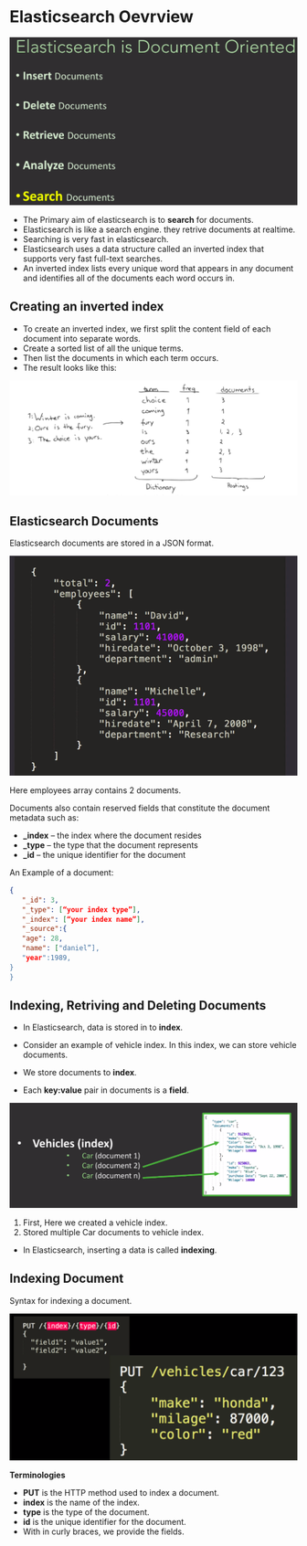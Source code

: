 # Elasticsearch Oevrview

![](./IMAGES/image1.png)


- The Primary aim of elasticsearch is to **search** for documents.
- Elasticsearch is like a search engine. they retrive documents at realtime.
- Searching is very fast in elasticsearch.
- Elasticsearch uses a data structure called an inverted index that supports very fast full-text searches. 
- An inverted index lists every unique word that appears in any document and identifies all of the documents each word occurs in.

## Creating an inverted index

- To create an inverted index, we first split the content field of each document into separate words.
- Create a sorted list of all the unique terms.
- Then list the documents in which each term occurs.
- The result looks like this:

![](./IMAGES/image2.png)


## Elasticsearch Documents

Elasticsearch documents are stored in a JSON format.

![](./IMAGES/image3.png)

Here employees array contains 2 documents.

Documents also contain reserved fields that constitute the document metadata such as:

- **_index** – the index where the document resides
- **_type** – the type that the document represents
- **_id** – the unique identifier for the document


An Example of a document:

```json
{
   "_id": 3,
   "_type": [“your index type”],
   "_index": [“your index name”],
   "_source":{
   "age": 28,
   "name": ["daniel”],
   "year":1989,
}
}

```

## Indexing, Retriving and Deleting Documents

- In Elasticsearch, data is stored in to **index**.

- Consider an example of vehicle index. In this index, we can store vehicle documents.

- We store documents to **index**.

- Each **key:value** pair in documents is a **field**.


![](./IMAGES/image4.png)

1. First, Here we created a vehicle index.
2. Stored multiple Car documents to vehicle index.

- In Elasticsearch, inserting a data is called **indexing**.

 
## Indexing Document

Syntax for indexing a document.

![](./IMAGES/image5.png)

**Terminologies**

- **PUT** is the HTTP method used to index a document.
- **index** is the name of the index.
- **type** is the type of the document.
- **id** is the unique identifier for the document.
- With in curly braces, we provide the fields.

<!-- Time: 6: 30 -->
